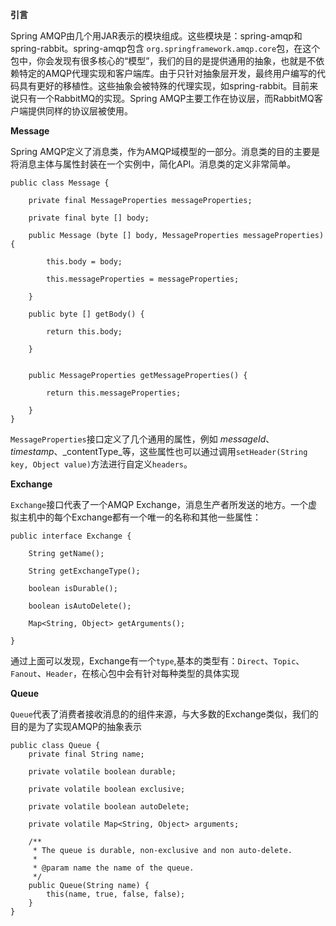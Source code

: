 **引言**

Spring AMQP由几个用JAR表示的模块组成。这些模块是：spring-amqp和spring-rabbit。spring-amqp包含 `org.springframework.amqp.core`包，在这个包中，你会发现有很多核心的“模型”，我们的目的是提供通用的抽象，也就是不依赖特定的AMQP代理实现和客户端库。由于只针对抽象层开发，最终用户编写的代码具有更好的移植性。这些抽象会被特殊的代理实现，如spring-rabbit。目前来说只有一个RabbitMQ的实现。Spring AMQP主要工作在协议层，而RabbitMQ客户端提供同样的协议层被使用。

**Message**

Spring AMQP定义了消息类，作为AMQP域模型的一部分。消息类的目的主要是将消息主体与属性封装在一个实例中，简化API。消息类的定义非常简单。

```
public class Message {

    private final MessageProperties messageProperties;

    private final byte [] body;

    public Message (byte [] body, MessageProperties messageProperties) {

        this.body = body;

        this.messageProperties = messageProperties;

    }

    public byte [] getBody() {

        return this.body;

    }  


    public MessageProperties getMessageProperties() {

        return this.messageProperties;

    }
}
```

`MessageProperties`接口定义了几个通用的属性，例如 _messageId_、_timestamp_、_contentType_等，这些属性也可以通过调用`setHeader(String key, Object value)`方法进行自定义`headers`。

**Exchange**

`Exchange`接口代表了一个AMQP Exchange，消息生产者所发送的地方。一个虚拟主机中的每个Exchange都有一个唯一的名称和其他一些属性：

```
public interface Exchange {

    String getName();

    String getExchangeType();

    boolean isDurable();

    boolean isAutoDelete();

    Map<String, Object> getArguments();

}
```

通过上面可以发现，Exchange有一个`type`,基本的类型有：`Direct`、`Topic`、`Fanout`、`Header`，在核心包中会有针对每种类型的具体实现

**Queue**

`Queue`代表了消费者接收消息的的组件来源，与大多数的Exchange类似，我们的目的是为了实现AMQP的抽象表示

```
public class Queue {
    private final String name;
    
    private volatile boolean durable; 
    
    private volatile boolean exclusive;
         
    private volatile boolean autoDelete;

    private volatile Map<String, Object> arguments;

    /**
     * The queue is durable, non-exclusive and non auto-delete.
     *
     * @param name the name of the queue.
     */
    public Queue(String name) {
        this(name, true, false, false);
    } 
}
```



